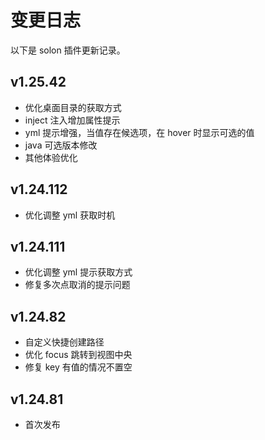 # 变更日志

以下是 solon 插件更新记录。

## v1.25.42

- 优化桌面目录的获取方式
- inject 注入增加属性提示
- yml 提示增强，当值存在候选项，在 hover 时显示可选的值
- java 可选版本修改
- 其他体验优化

## v1.24.112

- 优化调整 yml 获取时机

## v1.24.111

- 优化调整 yml 提示获取方式
- 修复多次点取消的提示问题

## v1.24.82

- 自定义快捷创建路径
- 优化 focus 跳转到视图中央
- 修复 key 有值的情况不置空

## v1.24.81

- 首次发布
